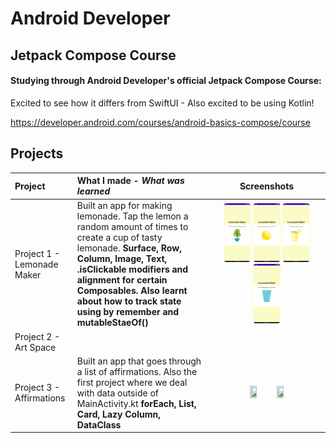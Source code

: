 # Android Developer

## Jetpack Compose Course

#### Studying through Android Developer's official Jetpack Compose Course: 
Excited to see how it differs from SwiftUI - Also excited to be using Kotlin!

https://developer.android.com/courses/android-basics-compose/course

## Projects

| Project    | What I made - *What was learned*  | Screenshots |
| :-- | :-- | :--: |
| Project 1 -  Lemonade Maker | Built an app for making lemonade. Tap the lemon a random amount of times to create a cup of tasty lemonade. **Surface, Row, Column, Image, Text, .isClickable modifiers and alignment for certain Composables. Also learnt about how to track state using by remember and mutableStaeOf()**  | <img src="https://github.com/thompson-dean/AndroidBasics-JetpackCompose/blob/main/LemonadeMaker/screenshots/screen01.png" width=25% height=25%> <img src="https://github.com/thompson-dean/AndroidBasics-JetpackCompose/blob/main/LemonadeMaker/screenshots/screen02.png" width=25% height=25%> <img src="https://github.com/thompson-dean/AndroidBasics-JetpackCompose/blob/main/LemonadeMaker/screenshots/screen03.png" width=25% height=25%> <img src="https://github.com/thompson-dean/AndroidBasics-JetpackCompose/blob/main/LemonadeMaker/screenshots/screen04.png" width=25% height=25%>  |
| Project 2 -  Art Space |   |  |
| Project 3 -  Affirmations |  Built an app that goes through a list of affirmations. Also the first project where we deal with data outside of MainActivity.kt **forEach, List, Card, Lazy Column, DataClass**  | <img src="https://github.com/thompson-dean/AndroidBasics-JetpackCompose/blob/main/Affirmations/screenshots/screen01.png" width=25% height=25%><img src="https://github.com/thompson-dean/AndroidBasics-JetpackCompose/blob/main/Affirmations/screenshots/screen02.png" width=25% height=25%> |
